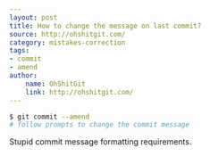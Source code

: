 ```yaml
---
layout: post
title: How to change the message on last commit?
source: http://ohshitgit.com/
category: mistakes-correction
tags:
- commit
- amend
author: 
    name: OhShitGit
    link: http://ohshitgit.com/
---
```


```bash
$ git commit --amend
# follow prompts to change the commit message
```

Stupid commit message formatting requirements.
